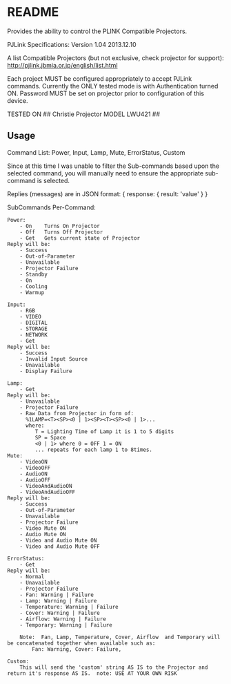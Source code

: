 # README #

Provides the ability to control the PLINK Compatible  Projectors.

PJLink Specifications: Version 1.04 2013.12.10

A list Compatible Projectors (but not exclusive, check projector for support):
	http://pjlink.jbmia.or.jp/english/list.html

Each project MUST be configured appropriately to accept PJLink commands.
Currently the ONLY tested mode is with Authentication turned ON.
Password MUST be set on projector prior to configuration of this device.

TESTED ON ## Christie Projector MODEL LWU421 ##

## Usage ##

Command List:
	Power, Input, Lamp, Mute, ErrorStatus, Custom

Since at this time I was unable to filter the Sub-commands based upon the selected command, you will manually need to ensure the appropriate sub-command is selected.

Replies (messages) are in JSON format:  { response: { result: 'value' } }


SubCommands Per-Command:

	Power:  
		- On	Turns On Projector
		- Off	Turns Off Projector
		- Get	Gets current state of Projector
	Reply will be:
		- Success
		- Out-of-Parameter
		- Unavailable
		- Projector Failure
		- Standby
		- On
		- Cooling
		- Warmup

	Input:
		- RGB
		- VIDEO
		- DIGITAL
		- STORAGE
		- NETWORK
		- Get
	Reply will be:
		- Success
		- Invalid Input Source
		- Unavailable
		- Display Failure

	Lamp:
		- Get
	Reply will be:
		- Unavailable
		- Projector Failure
		- Raw Data from Projector in form of:
		  %1LAMP=<T><SP><0 | 1><SP><T><SP><0 | 1>...
		  where:
		     T = Lighting Time of Lamp it is 1 to 5 digits
			 SP = Space
			 <0 | 1> where 0 = OFF 1 = ON
			 ... repeats for each lamp 1 to 8times.
	Mute:
		- VideoON
		- VideoOFF
		- AudioON
		- AudioOFF
		- VideoAndAudioON
		- VideoAndAudioOFF
	Reply will be:
		- Success
		- Out-of-Parameter
		- Unavailable
		- Projector Failure
		- Video Mute ON
		- Audio Mute ON
		- Video and Audio Mute ON
		- Video and Audio Mute OFF

	ErrorStatus:
		- Get
	Reply will be:
		- Normal
		- Unavailable
		- Projector Failure
		- Fan: Warning | Failure
		- Lamp: Warning | Failure
		- Temperature: Warning | Failure
		- Cover: Warning | Failure
		- Airflow: Warning | Failure
		- Temporary: Warning | Failure

		Note:  Fan, Lamp, Temperature, Cover, Airflow  and Temporary will be concatenated together when available such as:
			Fan: Warning, Cover: Failure,

	Custom:
		This will send the 'custom' string AS IS to the Projector and return it's response AS IS.  note: USE AT YOUR OWN RISK 
